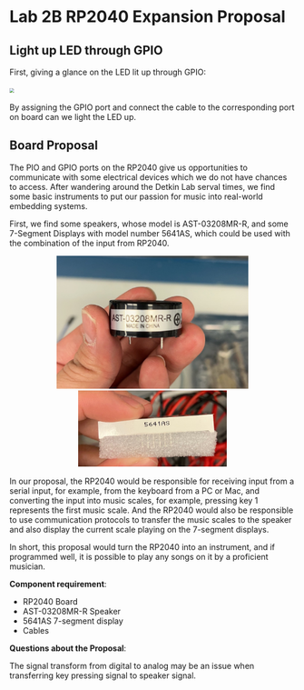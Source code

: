 # Lab 2B RP2040 Expansion Proposal

## Light up LED through GPIO

First, giving a glance on the LED lit up through GPIO:

<img src="assets\ezgif-3-0d3b8d071d.gif" style="zoom:50%;" />

By assigning the GPIO port and connect the cable to the corresponding port on board can we light the LED up.



## Board Proposal

The PIO and GPIO ports on the RP2040 give us opportunities to communicate with some electrical devices which we do not have chances to access. After wandering around the Detkin Lab serval times, we find some basic instruments to put our passion for music into real-world embedding systems.

First, we find some speakers, whose model is AST-03208MR-R, and some 7-Segment Displays with model number 5641AS, which could be used with the combination of the input from RP2040. 

<center>
    <img src="assets\speaker.jpg" style="zoom: 33%;" />
    <img src="assets\display.jpg" style="zoom:33%;" />
</center>

In our proposal, the RP2040 would be responsible for receiving input from a serial input, for example, from the keyboard from a PC or Mac, and converting the input into music scales, for example, pressing key 1 represents the first music scale. And the RP2040 would also be responsible to use communication protocols to transfer the music scales to the speaker and also display the current scale playing on the 7-segment displays.

In short, this proposal would turn the RP2040 into an instrument, and if programmed well, it is possible to play any songs on it by a proficient musician.

**Component requirement**:

- RP2040 Board
- AST-03208MR-R Speaker
- 5641AS 7-segment display
- Cables

**Questions about the Proposal**:

The signal transform from digital to analog may be an issue when transferring key pressing signal to speaker signal.